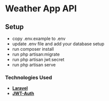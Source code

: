 # Weather App API

## Setup

- copy .env.example to .env
- update .env file and add your database setup
- run composer install
- run php artisan:migrate
- run php artisan jwt:secret
- run php artisan serve

### Technologies Used

- **[Laravel](https://laravel.com/)**
- **[JWT-Auth](https://github.com/PHP-Open-Source-Saver/jwt-auth)**
